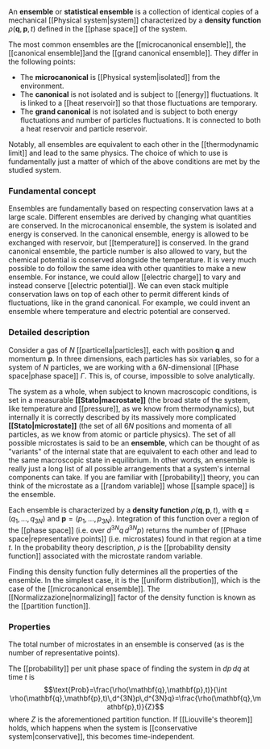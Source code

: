 An **ensemble** or **statistical ensemble** is a collection of identical copies of a mechanical [[Physical system|system]] characterized by a **density function** $\rho(\mathbf{q},\mathbf{p},t)$ defined in the [[phase space]] of the system.

The most common ensembles are the [[microcanonical ensemble]], the [[canonical ensemble]]and the [[grand canonical ensemble]]. They differ in the following points:
- The **microcanonical** is [[Physical system|isolated]] from the environment.
- The **canonical** is not isolated and is subject to [[energy]] fluctuations. It is linked to a [[heat reservoir]] so that those fluctuations are temporary.
- The **grand canonical** is not isolated and is subject to both energy fluctuations and number of particles fluctuations. It is connected to both a heat reservoir and particle reservoir.

Notably, all ensembles are equivalent to each other in the [[thermodynamic limit]] and lead to the same physics. The choice of which to use is fundamentally just a matter of which of the above conditions are met by the studied system.
### Fundamental concept
Ensembles are fundamentally based on respecting conservation laws at a large scale. Different ensembles are derived by changing what quantities are conserved. In the microcanonical ensemble, the system is isolated and energy is conserved. In the canonical ensemble, energy is allowed to be exchanged with reservoir, but [[temperature]] is conserved. In the grand canonical ensemble, the particle number is also allowed to vary, but the chemical potential is conserved alongside the temperature. It is very much possible to do follow the same idea with other quantities to make a new ensemble. For instance, we could allow [[electric charge]] to vary and instead conserve [[electric potential]]. We can even stack multiple conservation laws on top of each other to permit different kinds of fluctuations, like in the grand canonical. For example, we could invent an ensemble where temperature and electric potential are conserved.
### Detailed description
Consider a gas of $N$ [[particella|particles]], each with position $\mathbf{q}$ and momentum $\mathbf{p}$. In three dimensions, each particles has six variables, so for a system of $N$ particles, we are working with a $6N$-dimensional [[Phase space|phase space]] $\Gamma$. This is, of course, impossible to solve analytically.

The system as a whole, when subject to known macroscopic conditions, is set in a measurable **[[Stato|macrostate]]** (the broad state of the system, like temperature and [[pressure]], as we know from thermodynamics), but internally it is correctly described by its massively more complicated **[[Stato|microstate]]** (the set of all $6N$ positions and momenta of all particles, as we know from atomic or particle physics). The set of all possible microstates is said to be an **ensemble**, which can be thought of as "variants" of the internal state that are equivalent to each other and lead to the same macroscopic state in equilibrium. In other words, an ensemble is really just a long list of all possible arrangements that a system's internal components can take. If you are familiar with [[probability]] theory, you can think of the microstate as a [[random variable]] whose [[sample space]] is the ensemble.

Each ensemble is characterized by a **density function** $\rho(\mathbf{q},\mathbf{p},t)$, with $\mathbf{q}=(q_{1},\ldots,q_{3N})$ and $\mathbf{p}=(p_{1},\ldots,p_{3N})$. Integration of this function over a region of the [[phase space]] (i.e. over $d^{3N}q\,d^{3N}p$) returns the number of [[Phase space|representative points]] (i.e. microstates) found in that region at a time $t$. In the probability theory description, $\rho$ is the [[probability density function]] associated with the microstate random variable.

Finding this density function fully determines all the properties of the ensemble. In the simplest case, it is the [[uniform distribution]], which is the case of the [[microcanonical ensemble]]. The [[Normalizzazione|normalizing]] factor of the density function is known as the [[partition function]].
### Properties
The total number of microstates in an ensemble is conserved (as is the number of representative points).

The [[probability]] per unit phase space of finding the system in $dp\,dq$ at time $t$ is
$$\text{Prob}=\frac{\rho(\mathbf{q},\mathbf{p},t)}{\int \rho(\mathbf{q},\mathbf{p},t)\,d^{3N}p\,d^{3N}q}=\frac{\rho(\mathbf{q},\mathbf{p},t)}{Z}$$
where $Z$ is the aforementioned partition function. If [[Liouville's theorem]] holds, which happens when the system is [[conservative system|conservative]], this becomes time-independent.